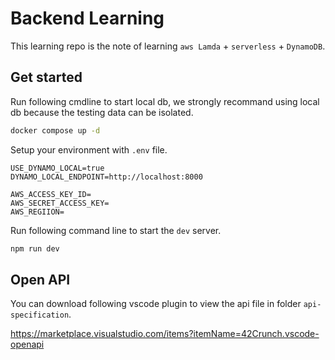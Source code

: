 # Backend Learning

This learning repo is the note of learning `aws Lamda` + `serverless` + `DynamoDB`.

## Get started

Run following cmdline to start local db, we strongly recommand using local db because the testing data can be isolated.

```sh
docker compose up -d
```

Setup your environment with `.env` file.

```.env
USE_DYNAMO_LOCAL=true
DYNAMO_LOCAL_ENDPOINT=http://localhost:8000

AWS_ACCESS_KEY_ID=
AWS_SECRET_ACCESS_KEY=
AWS_REGIION=
```

Run following command line to start the `dev` server.

```sh
npm run dev
```

## Open API

You can download following vscode plugin to view the api file in folder `api-specification`.

https://marketplace.visualstudio.com/items?itemName=42Crunch.vscode-openapi
